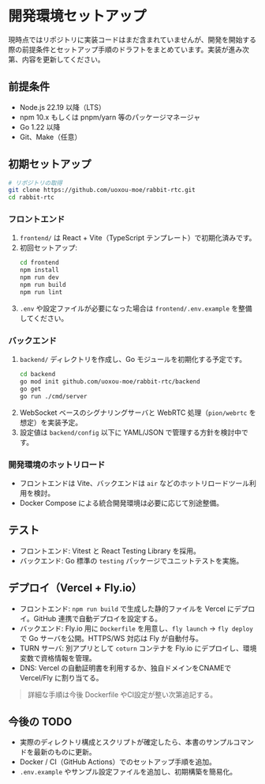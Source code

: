 # 開発環境セットアップ

現時点ではリポジトリに実装コードはまだ含まれていませんが、開発を開始する際の前提条件とセットアップ手順のドラフトをまとめています。実装が進み次第、内容を更新してください。

## 前提条件
- Node.js 22.19 以降（LTS）
- npm 10.x もしくは pnpm/yarn 等のパッケージマネージャ
- Go 1.22 以降
- Git、Make（任意）

## 初期セットアップ
```bash
# リポジトリの取得
git clone https://github.com/uoxou-moe/rabbit-rtc.git
cd rabbit-rtc
```

### フロントエンド
1. `frontend/` は React + Vite（TypeScript テンプレート）で初期化済みです。
2. 初回セットアップ:
   ```bash
   cd frontend
   npm install
   npm run dev
   npm run build
   npm run lint
   ```
3. `.env` や設定ファイルが必要になった場合は `frontend/.env.example` を整備してください。

### バックエンド
1. `backend/` ディレクトリを作成し、Go モジュールを初期化する予定です。
   ```bash
   cd backend
   go mod init github.com/uoxou-moe/rabbit-rtc/backend
   go get
   go run ./cmd/server
   ```
2. WebSocket ベースのシグナリングサーバと WebRTC 処理（`pion/webrtc` を想定）を実装予定。
3. 設定値は `backend/config` 以下に YAML/JSON で管理する方針を検討中です。

### 開発環境のホットリロード
- フロントエンドは Vite、バックエンドは `air` などのホットリロードツール利用を検討。
- Docker Compose による統合開発環境は必要に応じて別途整備。

## テスト
- フロントエンド: Vitest と React Testing Library を採用。
- バックエンド: Go 標準の `testing` パッケージでユニットテストを実施。

## デプロイ（Vercel + Fly.io）
- フロントエンド: `npm run build` で生成した静的ファイルを Vercel にデプロイ。GitHub 連携で自動デプロイを設定する。
- バックエンド: Fly.io 用に `Dockerfile` を用意し、`fly launch` -> `fly deploy` で Go サーバを公開。HTTPS/WS 対応は Fly が自動付与。
- TURN サーバ: 別アプリとして `coturn` コンテナを Fly.io にデプロイし、環境変数で資格情報を管理。
- DNS: Vercel の自動証明書を利用するか、独自ドメインをCNAMEで Vercel/Fly に割り当てる。

> 詳細な手順は今後 Dockerfile やCI設定が整い次第追記する。

## 今後の TODO
- 実際のディレクトリ構成とスクリプトが確定したら、本書のサンプルコマンドを最新のものに更新。
- Docker / CI（GitHub Actions）でのセットアップ手順を追加。
- `.env.example` やサンプル設定ファイルを追加し、初期構築を簡易化。
